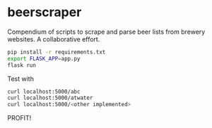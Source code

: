 # beerscraper
Compendium of scripts to scrape and parse beer lists from brewery websites. A collaborative effort.

```bash
pip install -r requirements.txt
export FLASK_APP=app.py
flask run
```

Test with
```bash
curl localhost:5000/abc
curl localhost:5000/atwater
curl localhost:5000/<other implemented>
```

PROFIT!
